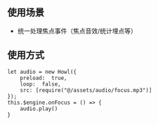 ## 使用场景
* 统一处理焦点事件（焦点音效/统计埋点等）
## 使用方式
```
let audio = new Howl({
    preload:  true,
    loop:  false,
    src: [require("@/assets/audio/focus.mp3")]
});
this.$engine.onFocus = () => {
    audio.play()
}
```